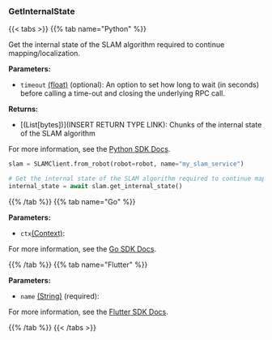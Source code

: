 ### GetInternalState

{{< tabs >}}
{{% tab name="Python" %}}

Get the internal state of the SLAM algorithm required to continue mapping/localization.

**Parameters:**

- `timeout` [(float)](<INSERT PARAM TYPE LINK>) (optional): An option to set how long to wait (in seconds) before calling a time-out and closing the underlying RPC call.


**Returns:**

- [(List[bytes])](INSERT RETURN TYPE LINK): Chunks of the internal state of the SLAM algorithm

For more information, see the [Python SDK Docs](https://python.viam.dev/autoapi/viam/services/slam/client/index.html#viam.services.slam.client.SLAMClient.get_internal_state).

``` python {class="line-numbers linkable-line-numbers"}
slam = SLAMClient.from_robot(robot=robot, name="my_slam_service")

# Get the internal state of the SLAM algorithm required to continue mapping/localization.
internal_state = await slam.get_internal_state()

```

{{% /tab %}}
{{% tab name="Go" %}}

**Parameters:**

- `ctx`[(Context)](https://pkg.go.dev/context#ctx):

For more information, see the [Go SDK Docs](https://pkg.go.dev/go.viam.com/rdk/services/slam#Service).

{{% /tab %}}
{{% tab name="Flutter" %}}

**Parameters:**

- `name` [(String)](https://api.flutter.dev/flutter/dart-core/String-class.html) (required):


For more information, see the [Flutter SDK Docs](https://flutter.viam.dev/viam_protos.service.slam/SLAMServiceClient/getInternalState.html).

{{% /tab %}}
{{< /tabs >}}
